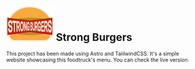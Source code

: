 # <img src="https://github.com/xatyy/strong-burgers/blob/main/public/favicon.svg" alt="drawing" width="128"/>  Strong Burgers

This project has been made using Astro and TaiilwindCSS. It's a simple website showcasing this foodtruck's menu. You can check the live version.
